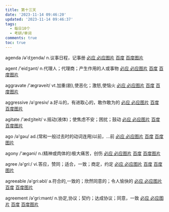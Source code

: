 ```yaml
---
title: 第十三天
date: '2023-11-14 09:46:20'
updated: '2023-11-14 09:46:37'
tags:
  - 每日10个
  - 考研/单词
comments: true
toc: true
---
```




agenda /ə'dʒendə/ n.议事日程，记事册   [必应 ](https://cn.bing.com/search?q=agenda)   [必应图片](https://cn.bing.com/images/search?q=agenda)  [百度](https://www.baidu.com/s?wd=agenda) [百度图片](https://image.baidu.com/search/index?tn=baiduimage&word=agenda)

agent /'eidʒənt/ n.代理人；代理商；产生作用的人或事物   [必应 ](https://cn.bing.com/search?q=agent)   [必应图片](https://cn.bing.com/images/search?q=agent)  [百度](https://www.baidu.com/s?wd=agent) [百度图片](https://image.baidu.com/search/index?tn=baiduimage&word=agent)

aggravate /'ægrəveit/ vt.加重(剧),使恶化；激怒,使恼火   [必应 ](https://cn.bing.com/search?q=aggravate)   [必应图片](https://cn.bing.com/images/search?q=aggravate)  [百度](https://www.baidu.com/s?wd=aggravate) [百度图片](https://image.baidu.com/search/index?tn=baiduimage&word=aggravate)

aggressive /ə'gresiv/ a.好斗的，有进取心的，敢作敢为的   [必应 ](https://cn.bing.com/search?q=aggressive)   [必应图片](https://cn.bing.com/images/search?q=aggressive)  [百度](https://www.baidu.com/s?wd=aggressive) [百度图片](https://image.baidu.com/search/index?tn=baiduimage&word=aggressive)

agitate /'ædʒiteit/ v.摇动(液体)；使焦虑不安；困扰；鼓动   [必应 ](https://cn.bing.com/search?q=agitate)   [必应图片](https://cn.bing.com/images/search?q=agitate)  [百度](https://www.baidu.com/s?wd=agitate) [百度图片](https://image.baidu.com/search/index?tn=baiduimage&word=agitate)

ago /ə'gəu/ ad.(常和一般过去时的动词连用)以前，…前   [必应 ](https://cn.bing.com/search?q=ago)   [必应图片](https://cn.bing.com/images/search?q=ago)  [百度](https://www.baidu.com/s?wd=ago) [百度图片](https://image.baidu.com/search/index?tn=baiduimage&word=ago)

agony /'ægəni/ n.(精神或肉体的)极大痛苦，创伤   [必应 ](https://cn.bing.com/search?q=agony)   [必应图片](https://cn.bing.com/images/search?q=agony)  [百度](https://www.baidu.com/s?wd=agony) [百度图片](https://image.baidu.com/search/index?tn=baiduimage&word=agony)

agree /ə'gri:/ vi.答应，赞同；适合，一致；商定，约定   [必应 ](https://cn.bing.com/search?q=agree)   [必应图片](https://cn.bing.com/images/search?q=agree)  [百度](https://www.baidu.com/s?wd=agree) [百度图片](https://image.baidu.com/search/index?tn=baiduimage&word=agree)

agreeable /ə'gri:əbl/ a.符合的,一致的；欣然同意的；令人愉快的   [必应 ](https://cn.bing.com/search?q=agreeable)   [必应图片](https://cn.bing.com/images/search?q=agreeable)  [百度](https://www.baidu.com/s?wd=agreeable) [百度图片](https://image.baidu.com/search/index?tn=baiduimage&word=agreeable)

agreement /ə'gri:mənt/ n.协定,协议；契约；达成协议；同意，一致   [必应 ](https://cn.bing.com/search?q=agreement)   [必应图片](https://cn.bing.com/images/search?q=agreement)  [百度](https://www.baidu.com/s?wd=agreement) [百度图片](https://image.baidu.com/search/index?tn=baiduimage&word=agreement)
